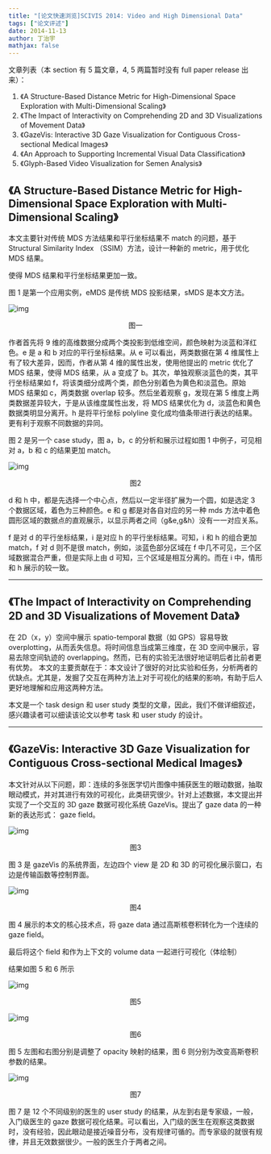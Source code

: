 ```yaml
---
title: "[论文快速浏览]SCIVIS 2014: Video and High Dimensional Data"
tags: ["论文评述"]
date: 2014-11-13
author: 丁治宇
mathjax: false
---
```


文章列表（本 section 有 5 篇文章，4, 5 两篇暂时没有 full paper release 出来）：

1. 《A Structure-Based Distance Metric for High-Dimensional Space Exploration with Multi-Dimensional Scaling》
2. 《The Impact of Interactivity on Comprehending 2D and 3D Visualizations of Movement Data》
3. 《GazeVis: Interactive 3D Gaze Visualization for Contiguous Cross-sectional Medical Images》
4. 《An Approach to Supporting Incremental Visual Data Classification》
5. 《Glyph-Based Video Visualization for Semen Analysis》

## 《A Structure-Based Distance Metric for High-Dimensional Space Exploration with Multi-Dimensional Scaling》

本文主要针对传统 MDS 方法结果和平行坐标结果不 match 的问题，基于 Structural Similarity Index （SSIM）方法，设计一种新的 metric，用于优化 MDS 结果。

使得 MDS 结果和平行坐标结果更加一致。

图 1 是第一个应用实例，eMDS 是传统 MDS 投影结果，sMDS 是本文方法。

![img](http://www.cad.zju.edu.cn/home/vagblog/wp-content/uploads/2014/11/case-study-1.bmp)

<center>图一</center>

作者首先将 9 维的高维数据分成两个类投影到低维空间，颜色映射为淡蓝和洋红色。e 是 a 和 b 对应的平行坐标结果。从 e 可以看出，两类数据在第 4 维属性上有了较大差异，因而，作者从第 4 维的属性出发，使用他提出的 metric 优化了 MDS 结果，使得 MDS 结果，从 a 变成了 b。其次，单独观察淡蓝色的类，其平行坐标结果如 f，将该类细分成两个类，颜色分别着色为黄色和淡蓝色。原始 MDS 结果如 c，两类数据 overlap 较多。然后坐着观察 g，发现在第 5 维度上两类数据差异较大，于是从该维度属性出发，将 MDS 结果优化为 d，淡蓝色和黄色数据类明显分离开。h 是将平行坐标 polyline 变化成均值条带进行表达的结果。更有利于观察不同数据的异同。

图 2 是另一个 case study，图 a，b，c 的分析和展示过程如图 1 中例子，可见相对 a，b 和 c 的结果更加 match。

![img](http://www.cad.zju.edu.cn/home/vagblog/wp-content/uploads/2014/11/case-study-3.bmp)

<center>图2</center>

d 和 h 中，都是先选择一个中心点，然后以一定半径扩展为一个圆，如是选定 3 个数据区域，着色为三种颜色。e 和 g 都是对各自对应的另一种 mds 方法中着色圆形区域的数据点的直观展示，以显示两者之间（g&e,g&h）没有一一对应关系。

f 是对 d 的平行坐标结果，i 是对应 h 的平行坐标结果。可知，i 和 h 的组合更加 match，f 对 d 则不是很 match，例如，淡蓝色部分区域在 f 中几不可见，三个区域数据混合严重，但是实际上由 d 可知，三个区域是相互分离的。而在 i 中，情形和 h 展示的较一致。

---

## 《The Impact of Interactivity on Comprehending 2D and 3D Visualizations of Movement Data》

在 2D（x，y）空间中展示 spatio-temporal 数据（如 GPS）容易导致 overplotting，从而丢失信息。将时间信息当成第三维度，在 3D 空间中展示，容易去除空间轨迹的 overlapping。然而，已有的实验无法很好地证明后者比前者更有优势。 本文的主要贡献在于：本文设计了很好的对比实验和任务，分析两者的优缺点。尤其是，发掘了交互在两种方法上对于可视化的结果的影响，有助于后人更好地理解和应用这两种方法。

本文是一个 task design 和 user study 类型的文章，因此，我们不做详细叙述，感兴趣读者可以细读该论文以参考 task 和 user study 的设计。

---

## 《GazeVis: Interactive 3D Gaze Visualization for Contiguous Cross-sectional Medical Images》

本文针对从以下问题，即：连续的多张医学切片图像中捕获医生的眼动数据，抽取眼动模式，并对其进行有效的可视化，此类研究很少。针对上述数据，本文提出并实现了一个交互的 3D gaze 数据可视化系统 GazeVis。提出了 gaze data 的一种新的表达形式： gaze field。

![img](http://www.cad.zju.edu.cn/home/vagblog/wp-content/uploads/2014/11/QQ%E6%88%AA%E5%9B%BE201411121825022.jpg)

<center>图3</center>

图 3 是 gazeVis 的系统界面，左边四个 view 是 2D 和 3D 的可视化展示窗口，右边是传输函数等控制界面。

![img](http://www.cad.zju.edu.cn/home/vagblog/wp-content/uploads/2014/11/QQ%E6%88%AA%E5%9B%BE20141112185504.bmp)

<center>图4</center>

图 4 展示的本文的核心技术点，将 gaze data 通过高斯核卷积转化为一个连续的 gaze field。

最后将这个 field 和作为上下文的 volume data 一起进行可视化（体绘制）

结果如图 5 和 6 所示

![img](http://www.cad.zju.edu.cn/home/vagblog/wp-content/uploads/2014/11/QQ%E6%88%AA%E5%9B%BE20141112191958.bmp)

<center>图5</center>

![img](http://www.cad.zju.edu.cn/home/vagblog/wp-content/uploads/2014/11/QQ%E6%88%AA%E5%9B%BE20141112192007.bmp)

<center>图6</center>

图 5 左图和右图分别是调整了 opacity 映射的结果，图 6 则分别为改变高斯卷积参数的结果。

![img](http://www.cad.zju.edu.cn/home/vagblog/wp-content/uploads/2014/11/QQ%E6%88%AA%E5%9B%BE20141112192307.bmp)

<center>图7</center>

图 7 是 12 个不同级别的医生的 user study 的结果，从左到右是专家级，一般，入门级医生的 gaze 数据可视化结果。可以看出，入门级的医生在观察这类数据时，没有经验，因此眼动是接近噪音分布，没有规律可循的。而专家级的就很有规律，并且无效数据很少。一般的医生介于两者之间。
